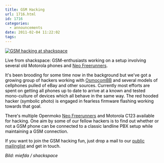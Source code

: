 ```yaml
---
title: GSM Hacking
url: 1716.html
id: 1716
categories:
  - announcements
date: 2011-02-04 11:22:02
tags:
---
```


<span style="color: #000000;">[![](https://blog.shackspace.de/wp-content/uploads/2011/02/CIMG0006.jpg "GSM hacking at shackspace")](https://blog.shackspace.de/gallery/index.php/Projekte/GSM/CIMG0006)</span>

<span style="color: #000000;">Live from shackspace: GSM-enthusiasts working on a setup involving several old Motorola phones and [Neo Freerunners](http://wiki.openmoko.org/wiki/Neo_FreeRunner).</span>

<span style="color: #000000;">It's been brooding for some time now in the background but we've got a growing group of hackers working with [OsmocomBB](http://bb.osmocom.org/trac/) and several models of cellphones pulled of eBay and other sources. Currently most efforts are spent on getting all phones up to date to arrive at a known and tested mono-culture of devices which all behave in the same way. The red hooded hacker (symbolic photo) is engaged in fearless firmware flashing working towards that goal.</span>

<span style="color: #000000;">There's multiple Openmoko [Neo Freerunners](http://wiki.openmoko.org/wiki/Neo_FreeRunner) and Motorola C123 available for hacking. One aim by some of our fellow hackers is to find out whether or not a GSM phone can be connected to a classic landline PBX setup while maintaining a GSM connection.
</span>

<span style="color: #000000;">If you want to join the GSM hacking fun, just drop a mail to our [public mailinglist](https://lists.shackspace.de/mailman/listinfo/public) and get in touch.</span>

<span style="color: #000000;">_Bild: miefda / shackspace_
</span>
